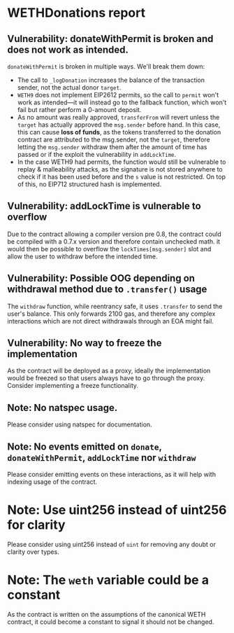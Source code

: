 # WETHDonations report
## Vulnerability: donateWithPermit is broken and does not work as intended.
`donateWithPermit` is broken in multiple ways. We'll break them down:
- The call to `_logDonation` increases the balance of the transaction sender, not the actual donor `target`.
- `WETH9` does not implement EIP2612 permits, so the call to `permit` won't work as intended—it will instead go to the fallback function, which won't fail but rather perform a 0-amount deposit.
- As no amount was really approved, `transferFrom` will revert unless the `target` has actually approved the `msg.sender` before hand. In this case, this can cause **loss of funds**, as the tokens transferred to the donation contract are attributed to the msg.sender, not the `target`, therefore letting the `msg.sender` withdraw them after the amount of time has passed or if the exploit the vulnerability in `addLockTime`.
- In the case WETH9 had permits, the function would still be vulnerable to replay & malleability attacks, as the signature is not stored anywhere to check if it has been used before and the `s` value is not restricted. On top of this, no EIP712 structured hash is implemented.
## Vulnerability: addLockTime is vulnerable to overflow
Due to the contract allowing a compiler version pre 0.8, the contract could be compiled with a 0.7.x version and therefore contain unchecked math. it would then be possible to overflow the `lockTimes[msg.sender]` slot and allow the user to withdraw before the intended time.
## Vulnerability: Possible OOG depending on withdrawal method due to `.transfer()` usage
The `withdraw` function, while reentrancy safe, it uses `.transfer` to send the user's balance. This only forwards 2100 gas, and therefore any complex interactions which are not direct withdrawals through an EOA might fail.
## Vulnerability: No way to freeze the implementation
As the contract will be deployed as a proxy, ideally the implementation would be freezed so that users always have to go through the proxy. Consider implementing a freeze functionality.
## Note: No natspec usage.
Please consider using natspec for documentation.
## Note: No events emitted on `donate`, `donateWithPermit`, `addLockTime` nor `withdraw`
Please consider emitting events on these interactions, as it will help with indexing usage of the contract.
# Note: Use uint256 instead of uint256 for clarity
Please consider using uint256 instead of `uint` for removing any doubt or clarity over types.
# Note: The `weth` variable could be a constant
As the contract is written on the assumptions of the canonical WETH contract, it could become a constant to signal it should not be changed.
